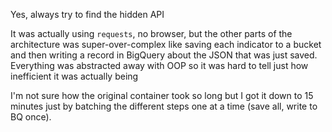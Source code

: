 Yes, always try to find the hidden API

It was actually using `requests`, no browser, but the other parts of the architecture was super-over-complex like saving each indicator to a bucket and then writing a record in BigQuery about the JSON that was just saved. Everything was abstracted away with OOP so it was hard to tell just how inefficient it was actually being 

I'm not sure how the original container took so long but I got it down to 15 minutes just by batching the different steps one at a time (save all, write to BQ once).
